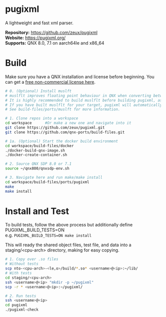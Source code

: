 # pugixml

A lightweight and fast xml parser.

**Repository:** https://github.com/zeux/pugixml \
**Website:** https://pugixml.org/ \
**Supports:** QNX 8.0, 7.1 on aarch64le and x86_64

# Build
Make sure you have a QNX installation and license before beginning. You can get a [free non-commercial license here](https://www.qnx.com/products/everywhere/).
```bash
# 0. (Optional) Install muslft
# muslflt improves floating point behaviour in QNX when converting between strings and other data types. 
# It is highly recommended to build muslflt before building pugixml, as it will correct some erroneous behaviour.
# If you have built muslflt for your target, pugixml will automatically be linked against it for this reason.
# See build-files/ports/muslft for more information.

# 1. Clone repos into a workspace
cd workspace      #Or make a new one and navigate into it
git clone https://github.com/zeux/pugixml.git
git clone https://github.com/qnx-ports/build-files.git

# 1a. (Optional) Start the docker build environment
cd workspace/build-files/docker
./docker-build-qnx-image.sh
./docker-create-container.sh

# 2. Source QNX SDP 8.0 or 7.1
source ~/qnx800/qnxsdp-env.sh

# 3. Navigate here and run make/make install
cd workspace/build-files/ports/pugixml
make
make install

```

# Install and Test

To build tests, follow the above process but additionally define PUGIXML_BUILD_TESTS=ON\
e.g.
`PUGIXML_BUILD_TESTS=ON make install`

This will ready the shared object files, test file, and data into a staging/\<cpu-arch\> directory, making for easy copying.
```bash
# 1. Copy over .so files
# Without tests
scp nto-<cpu-arch>-<le,o>/build/*.so* <username>@<ip>:~/lib/
# With tests
cd staging/<cpu-arch>
ssh <username>@<ip> "mkdir -p ~/pugixml"
scp -r * <username>@<ip>:~/pugixml/

# 2. Run tests
ssh <username>@<ip>
cd pugixml
./pugixml-check
```
